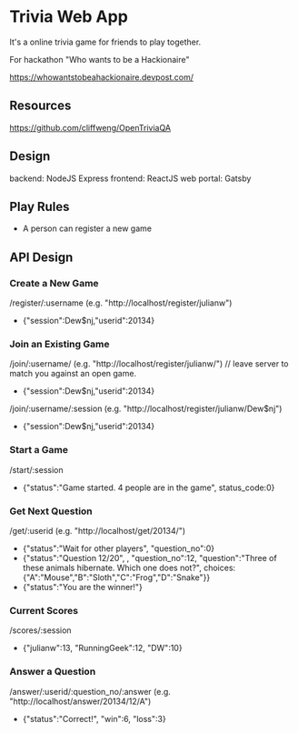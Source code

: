 # Trivia Web App

It's a online trivia game for friends to play together.

For hackathon "Who wants to be a Hackionaire"

https://whowantstobeahackionaire.devpost.com/

## Resources

https://github.com/cliffweng/OpenTriviaQA

## Design

backend: NodeJS Express
frontend: ReactJS
web portal: Gatsby

## Play Rules

- A person can register a new game

## API Design

### Create a New Game
/register/:username (e.g. "http://localhost/register/julianw")
- {"session":Dew$nj,"userid":20134}

### Join an Existing Game
/join/:username/ (e.g. "http://localhost/register/julianw/") // leave server to match you against an open game.
- {"session":Dew$nj,"userid":20134}

/join/:username/:session (e.g. "http://localhost/register/julianw/Dew$nj")
- {"session":Dew$nj,"userid":20134}

### Start a Game
/start/:session
- {"status":"Game started. 4 people are in the game", status_code:0}

### Get Next Question
/get/:userid  (e.g. "http://localhost/get/20134/")
- {"status":"Wait for other players", "question_no":0}
- {"status":"Question 12/20", , "question_no":12, "question":"Three of these animals hibernate. Which one does not?", 
    choices:{"A":"Mouse","B":"Sloth","C":"Frog","D":"Snake"}}
- {"status":"You are the winner!"}

### Current Scores
/scores/:session
- {"julianw":13, "RunningGeek":12, "DW":10}

### Answer a Question
/answer/:userid/:question_no/:answer (e.g. "http://localhost/answer/20134/12/A")
- {"status":"Correct!", "win":6, "loss":3}
